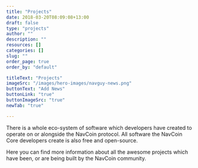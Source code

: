 ```yaml
---
title: "Projects"
date: 2018-03-20T08:09:08+13:00
draft: false
type: "projects"
author: ""
description: ""
resources: []
categories: []
slug: ""
order_page: true
order_by: "default"

titleText: "Projects"
imageSrc: "/images/hero-images/navguy-news.png"
buttonText: "Add News"
buttonLink: "true"
buttonImageSrc: "true"
newTab: "true"

---
```

There is a whole eco-system of software which developers have created to operate on or alongside the NavCoin protocol. All software the NavCoin Core developers create is also free and open-source.
  
Here you can find more information about all the awesome projects which have been, or are being built by the NavCoin community.